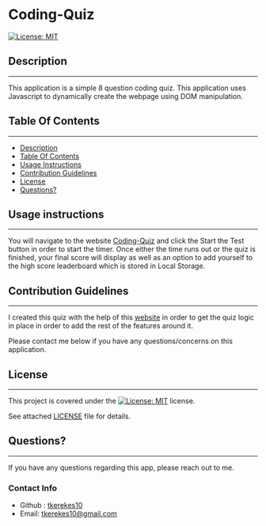 # Coding-Quiz

[![License: MIT](https://img.shields.io/badge/License-MIT-yellow.svg)](https://opensource.org/licenses/MIT)

  ##  Description

***

  This application is a simple 8 question coding quiz. This application uses Javascript to dynamically create the webpage using DOM manipulation.
  
  ## Table Of Contents  

***
  * [Description](#Description)
  * [Table Of Contents](#table-of-contents)
  * [Usage Instructions](#usage-instructions)
  * [Contribution Guidelines](#contribution-guidelines)
  * [License](#License)
  * [Questions?](#questions)


  ##  Usage instructions  

***
    
  You will navigate to the website [Coding-Quiz](https://tkerekes10.github.io/Coding-Quiz/) and click the Start the Test button in order to start the timer. Once either the time runs out or the quiz is finished, your final score will display as well as an option to add yourself to the high score leaderboard which is stored in Local Storage.
  
    
  ##  Contribution Guidelines  

***
    
  I created this quiz with the help of this [website](https://www.codemahal.com/video/javascript-quiz-tutorial/) in order to get the quiz logic in place in order to add the rest of the features around it. 
  
  Please contact me below if you have any questions/concerns on this application.
    
  ##  License

  ***
      
  This project is covered under the [![License: MIT](https://img.shields.io/badge/License-MIT-yellow.svg)](https://opensource.org/licenses/MIT) license.  
    
  See attached [LICENSE](./LICENSE) file for details.  
    
  ##  Questions?  

  ***
  
  If you have any questions regarding this app, please reach out to me.
  
  ### Contact Info  
    
  * Github : [tkerekes10](https://github.com/tkerekes10)
  * Email: tkerekes10@gmail.com


